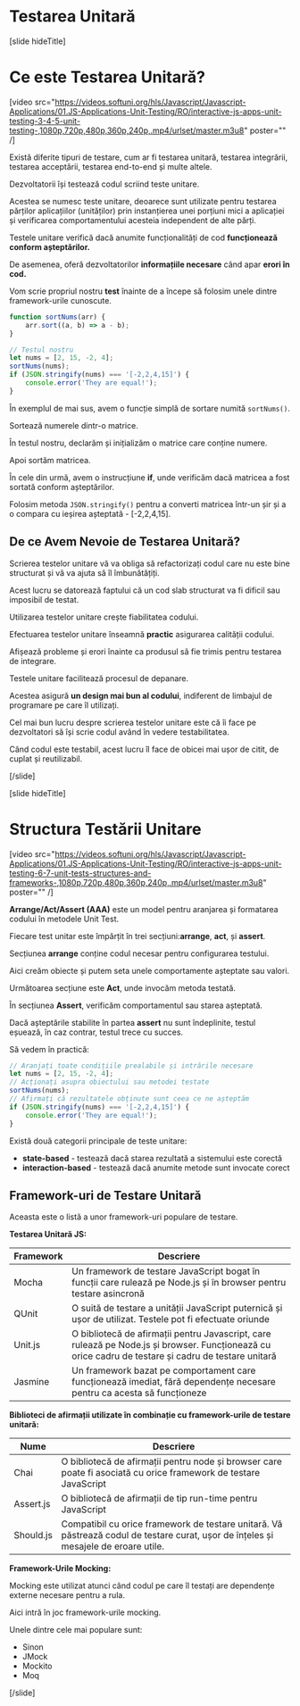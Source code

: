 # Testarea Unitară

[slide hideTitle]

# Ce este Testarea Unitară?

[video src="https://videos.softuni.org/hls/Javascript/Javascript-Applications/01.JS-Applications-Unit-Testing/RO/interactive-js-apps-unit-testing-3-4-5-unit-testing-,1080p,720p,480p,360p,240p,.mp4/urlset/master.m3u8" poster="" /]


Există diferite tipuri de testare, cum ar fi testarea unitară, testarea integrării, testarea acceptării, testarea end-to-end și multe altele.

Dezvoltatorii își testează codul scriind teste unitare.

Acestea se numesc teste unitare, deoarece sunt utilizate pentru testarea părților aplicațiilor (unităților) prin instanțierea unei porțiuni mici a aplicației și verificarea comportamentului acesteia independent de alte părți.

Testele unitare verifică dacă anumite funcționalități de cod **funcționează conform așteptărilor.**

De asemenea, oferă dezvoltatorilor **informațiile necesare** când apar **erori în cod.**

Vom scrie propriul nostru **test** înainte de a începe să folosim unele dintre framework-urile cunoscute.


```js live
function sortNums(arr) {
    arr.sort((a, b) => a - b);
}

// Testul nostru
let nums = [2, 15, -2, 4];
sortNums(nums);
if (JSON.stringify(nums) === '[-2,2,4,15]') {
    console.error('They are equal!');
}
```

În exemplul de mai sus, avem o funcție simplă de sortare numită `sortNums()`. 

Sortează numerele dintr-o matrice.

În testul nostru, declarăm și inițializăm o matrice care conține numere.

Apoi sortăm matricea.

În cele din urmă, avem o instrucțiune **if**, unde verificăm dacă matricea a fost sortată conform așteptărilor.

Folosim metoda `JSON.stringify()` pentru a converti matricea într-un șir și a o compara cu ieșirea așteptată - \[-2,2,4,15\].


## De ce Avem Nevoie de Testarea Unitară?

Scrierea testelor unitare vă va obliga să refactorizați codul care nu este bine structurat și vă va ajuta să îl îmbunătățiți.

Acest lucru se datorează faptului că un cod slab structurat va fi dificil sau imposibil de testat.

Utilizarea testelor unitare crește fiabilitatea codului.

Efectuarea testelor unitare înseamnă **practic** asigurarea calității codului.

Afișează probleme și erori înainte ca produsul să fie trimis pentru testarea de integrare.

Testele unitare facilitează procesul de depanare.

Acestea asigură **un design mai bun al codului**, indiferent de limbajul de programare pe care îl utilizați.

Cel mai bun lucru despre scrierea testelor unitare este că îi face pe dezvoltatori să își scrie codul având în vedere testabilitatea.

Când codul este testabil, acest lucru îl face de obicei mai ușor de citit, de cuplat și reutilizabil.

[/slide]

[slide hideTitle]

# Structura Testării Unitare

[video src="https://videos.softuni.org/hls/Javascript/Javascript-Applications/01.JS-Applications-Unit-Testing/RO/interactive-js-apps-unit-testing-6-7-unit-tests-structures-and-frameworks-,1080p,720p,480p,360p,240p,.mp4/urlset/master.m3u8" poster="" /]

**Arrange/Act/Assert (AAA)** este un model pentru aranjarea și formatarea codului în metodele Unit Test.

Fiecare test unitar este împărțit în trei secțiuni:**arrange**, **act**, și **assert**. 

Secțiunea **arrange**  conține codul necesar pentru configurarea testului.

Aici creăm obiecte și putem seta unele comportamente așteptate sau valori.

Următoarea secțiune este **Act**, unde invocăm metoda testată.

În secțiunea **Assert**, verificăm comportamentul sau starea așteptată.

Dacă așteptările stabilite în partea **assert** nu sunt îndeplinite, testul eșuează, în caz contrar, testul trece cu succes.

Să vedem în practică:

```js
// Aranjați toate condițiile prealabile și intrările necesare
let nums = [2, 15, -2, 4];
// Acționați asupra obiectului sau metodei testate
sortNums(nums);
// Afirmați că rezultatele obținute sunt ceea ce ne așteptăm
if (JSON.stringify(nums) === '[-2,2,4,15]') {
    console.error('They are equal!');
}
```

Există două categorii principale de teste unitare:
- **state-based** -  testează dacă starea rezultată a sistemului este corectă
- **interaction-based** - testează dacă anumite metode sunt invocate corect

## Framework-uri de Testare Unitară

Aceasta este o listă a unor framework-uri populare de testare.

**Testarea Unitară JS:**


| **Framework**  | **Descriere** |
| --- | --- |
| Mocha  | Un framework de testare JavaScript bogat în funcții care rulează pe Node.js și în browser pentru testare asincronă |
| QUnit  | O suită de testare a unității JavaScript puternică și ușor de utilizat. Testele pot fi efectuate oriunde |
| Unit.js  | O bibliotecă de afirmații pentru Javascript, care rulează pe Node.js și browser. Funcționează cu orice cadru de testare și cadru de testare unitară |
| Jasmine  | Un framework bazat pe comportament care funcționează imediat, fără dependențe necesare pentru ca acesta să funcționeze |


**Biblioteci de afirmații utilizate în combinație cu framework-urile de testare unitară:** 

| **Nume**  | **Descriere** |
| --- | --- |
| Chai | O bibliotecă de afirmații pentru node și browser care poate fi asociată cu orice framework de testare JavaScript|
| Assert.js | O bibliotecă de afirmații de tip run-time pentru JavaScript |
| Should.js | Compatibil cu orice framework de testare unitară. Vă păstrează codul de testare curat, ușor de înțeles și mesajele de eroare utile. |


**Framework-Urile Mocking:** 

Mocking este utilizat atunci când codul pe care îl testați are dependențe externe necesare pentru a rula.

Aici intră în joc framework-urile mocking.

Unele dintre cele mai populare sunt:

- Sinon
- JMock
- Mockito
- Moq

[/slide]
